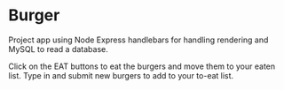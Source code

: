 # Burger

Project app using Node Express handlebars for handling rendering and MySQL to read a database.

Click on the EAT buttons to eat the burgers and move them to your eaten list. Type in and submit new burgers to add to your to-eat list.
